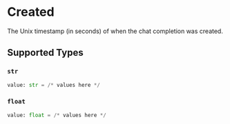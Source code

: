 # Created

The Unix timestamp (in seconds) of when the chat completion was created.


## Supported Types

### `str`

```python
value: str = /* values here */
```

### `float`

```python
value: float = /* values here */
```

